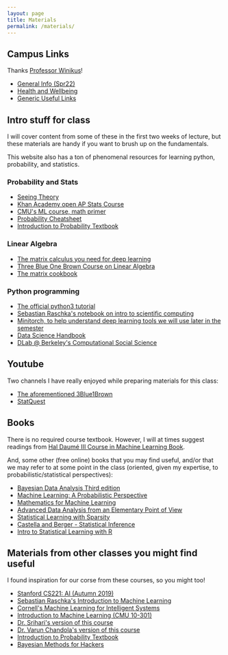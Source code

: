 ```yaml
---
layout: page
title: Materials
permalink: /materials/
---
```


<!-- {% include image.html url="/_images/cover2.jpg" width=175 align="right" %}-->

## Campus Links
Thanks [Professor Winikus](http://engineering.buffalo.edu/computer-science-engineering/people/faculty-directory.host.html/content/shared/engineering/computer-science-engineering/profiles/faculty/winikus-jennifer.html)!
- [General Info (Spr22)](https://docs.google.com/presentation/d/1wOF33jmzQGX2_127v9uRjkJBTqTZgfa1/edit?usp=sharing&ouid=111923423641848323580&rtpof=true&sd=true)
- [Health and Wellbeing](https://docs.google.com/presentation/d/1X4FqUjOCurGJg_Idk3TgVA3mzt0n7_VoDM05UMKuZTs/edit?usp=sharing)
- [Generic Useful Links](https://docs.google.com/document/d/1-6F9ibKN5-VZmZ-1O9OrvGjlIwj6bEnrx-eRy0wbCkU/edit?usp=sharing)

## Intro stuff for class

I will cover content from some of these in the first two weeks of lecture, but these materials are handy if you want to brush up on the fundamentals.

This website also has a ton of phenomenal resources for learning python, probability, and statistics.

### Probability and Stats
- [Seeing Theory](https://seeing-theory.brown.edu/probability-distributions/index.html)
- [Khan Academy open AP Stats Course](https://www.khanacademy.org/math/ap-statistics)
- [CMU's ML course, math primer](http://www.cs.cmu.edu/~mgormley/courses/10601/slides/10601-math-resources.pdf)
- [Probability Cheatsheet](http://www.wzchen.com/probability-cheatsheet)
- [Introduction to Probability Textbook](https://drive.google.com/file/d/1VmkAAGOYCTORq1wxSQqy255qLJjTNvBI/view)

### Linear Algebra
- [The matrix calculus you need for deep learning](https://explained.ai/matrix-calculus/index.html)
- [Three Blue One Brown Course on Linear Algebra](https://www.youtube.com/watch?v=fNk_zzaMoSs&list=PLZHQObOWTQDPD3MizzM2xVFitgF8hE_ab&ab_channel=3Blue1Brown) 
- [The matrix cookbook](https://www.math.uwaterloo.ca/~hwolkowi/matrixcookbook.pdf)

### Python programming
- [The official python3 tutorial](https://docs.python.org/3/tutorial/index.html)
- [Sebastian Raschka's notebook on intro to scientific computing](https://github.com/rasbt/stat451-machine-learning-fs20/blob/master/L04/04_scipython__code.ipynb)
- [Minitorch, to help understand deep learning tools we will use later in the semester](https://github.com/minitorch/minitorch)
- [Data Science Handbook](https://jakevdp.github.io/PythonDataScienceHandbook/)
- [DLab @ Berkeley's Computational Social Science](https://github.com/dlab-berkeley/Computational-Social-Science-Training-Program)

## Youtube

Two channels I have really enjoyed while preparing materials for this class:
- [The aforementioned 3Blue1Brown](https://www.youtube.com/watch?v=fNk_zzaMoSs&list=PLZHQObOWTQDPD3MizzM2xVFitgF8hE_ab&ab_channel=3Blue1Brown)
- [StatQuest](https://www.youtube.com/channel/UCtYLUTtgS3k1Fg4y5tAhLbw)

## Books

There is no required course textbook. However, I will at times suggest readings from  [Hal Daumé III Course in Machine Learning Book](http://ciml.info/dl/v0_99/ciml-v0_99-all.pdf).

And, some other (free online) books that you may find useful, and/or that we may refer to at some point in the class (oriented, given my expertise, to probabilistic/statistical perspectives):
- [Bayesian Data Analysis Third edition](http://www.stat.columbia.edu/~gelman/book/BDA3.pdf)
- [Machine Learning: A Probabilistic Perspective](http://noiselab.ucsd.edu/ECE228/Murphy_Machine_Learning.pdf)
- [Mathematics for Machine Learning](https://mml-book.github.io/book/mml-book.pdf)
- [Advanced Data Analysis from an Elementary Point of View](http://www.stat.cmu.edu/~cshalizi/ADAfaEPoV/)
- [Statistical Learning with Sparsity](https://hastie.su.domains/StatLearnSparsity_files/SLS_corrected_1.4.16.pdf)
- [Castella and Berger - Statistical Inference](https://mybiostats.files.wordpress.com/2015/03/casella-berger.pdf)
- [Intro to Statistical Learning with R](https://hastie.su.domains/ISLR2/ISLRv2_website.pdf)

## Materials from other classes you might find useful

I found inspiration for our corse from these courses, so you might too!

- [Stanford CS221: AI (Autumn 2019)](https://stanford-cs221.github.io/autumn2019/)
- [Sebastian Raschka's Introduction to Machine Learning](https://sebastianraschka.com/blog/2021/ml-course.html)
- [Cornell's Machine Learning for Intelligent Systems](https://www.cs.cornell.edu/courses/cs4780/2018fa/lectures/lecturenote01_MLsetup.html)
- [Introduction to Machine Learning (CMU 10-301)](http://www.cs.cmu.edu/~mgormley/courses/10601/schedule.html)
- [Dr. Srihari's version of this course](https://cedar.buffalo.edu/~srihari/CSE574/)
- [Dr. Varun Chandola's version of this course](https://mlcourse-ub.readthedocs.io/en/latest/docs.html)
- [Introduction to Probability Textbook](https://drive.google.com/file/d/1VmkAAGOYCTORq1wxSQqy255qLJjTNvBI/view)
- [Bayesian Methods for Hackers](https://nbviewer.org/github/CamDavidsonPilon/Probabilistic-Programming-and-Bayesian-Methods-for-Hackers/blob/master/Prologue/Prologue.ipynb)
